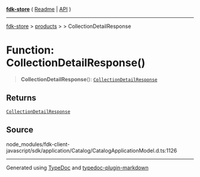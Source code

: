 [**fdk-store**](../../../README.md) ( [Readme](../../../README.md) \| [API](../../../API.md) )

---

[fdk-store](../../../API.md) > [products](../../README.md) > [<internal>](../README.md) > CollectionDetailResponse

# Function: CollectionDetailResponse()

> **CollectionDetailResponse**(): [`CollectionDetailResponse`](../type-aliases/type-alias.CollectionDetailResponse.md)

## Returns

[`CollectionDetailResponse`](../type-aliases/type-alias.CollectionDetailResponse.md)

## Source

node_modules/fdk-client-javascript/sdk/application/Catalog/CatalogApplicationModel.d.ts:1126

---

Generated using [TypeDoc](https://typedoc.org/) and [typedoc-plugin-markdown](https://www.npmjs.com/package/typedoc-plugin-markdown)
